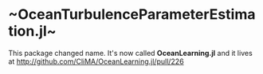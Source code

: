 # ~OceanTurbulenceParameterEstimation.jl~

This package changed name. It's now called **OceanLearning.jl** and it lives at http://github.com/CliMA/OceanLearning.jl/pull/226
